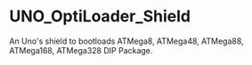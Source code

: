 # UNO_OptiLoader_Shield
An Uno's shield to bootloads ATMega8, ATMega48, ATMega88, ATMega168, ATMega328 DIP Package.
